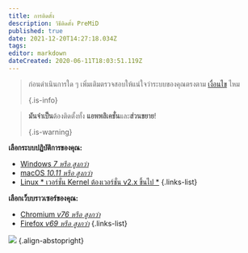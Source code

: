 ```yaml
---
title: การติดตั้ง
description: วิธีติดตั้ง PreMiD
published: true
date: 2021-12-20T14:27:18.034Z
tags:
editor: markdown
dateCreated: 2020-06-11T18:03:51.119Z
---
```


> ก่อนดำเนินการใด ๆ เพิ่มเติมตรวจสอบให้แน่ใจว่าระบบของคุณตรงตาม [เงื่อนไข](/install/requirements) ไหม 
> 
> {.is-info}

> **มันจำเป็น**ต้องติดตั้งทั้ง **แอพพลิเคชั่น**และ**ส่วนขยาย**! 
> 
> {.is-warning}

**เลือกระบบปฏิบัติการของคุณ:**
- [Windows *7 หรือ สูงกว่า*](/install/windows)
- [macOS *10.11 หรือ สูงกว่า*](/install/macos)
- [Linux * เวอร์ชั่น Kernel ต้องเวอร์ชั่น v2.x ขึ้นไป *](/install/linux)
{.links-list}

**เลือกเว็บบราวเซอร์ของคุณ:**
- [Chromium *v76 หรือ สูงกว่า*](/install/chromium)
- [Firefox *v69 หรือ สูงกว่า*](/install/firefox)
{.links-list}

![](https://a.icons8.com/ajlQdsfa/FZhYWV/svg.svg) {.align-abstopright}
